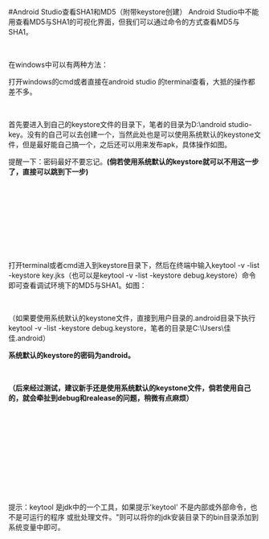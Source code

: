 #Android Studio查看SHA1和MD5（附带keystore创建）
Android Studio中不能用查看MD5与SHA1的可视化界面，但我们可以通过命令的方式查看MD5与SHA1。

 

在windows中可以有两种方法：

打开windows的cmd或者直接在android studio 的terminal查看，大抵的操作都差不多。

 

首先要进入到自己的keystore文件的目录下，笔者的目录为D:\android studio-key。没有的自己可以去创建一个，当然此处也是可以使用系统默认的keystone文件，但是最好能自己搞一个，之后还可以用来发布apk，具体操作如图。

提醒一下：密码最好不要忘记。**(倘若使用系统默认的keystore就可以不用这一步了，直接可以跳到下一步)**

 

<img alt="" class="has" src="https://raw.githubusercontent.com/Double2hao/xujiajia_blog/main/img/16209911652880.png ">

 

<img alt="" class="has" src="https://raw.githubusercontent.com/Double2hao/xujiajia_blog/main/img/16209911654041.png ">

 

 

打开terminal或者cmd进入到keystore目录下，然后在终端中输入keytool -v -list -keystore key.jks（也可以是keytool -v -list -keystore debug.keystore）命令即可查看调试环境下的MD5与SHA1。如图：

 

（如果要使用系统默认的keystone文件，直接到用户目录的.android目录下执行keytool -v -list -keystore debug.keystore，笔者的目录是C:\Users\佳佳\.android）

**系统默认的keystore的密码为android。**

 

**（后来经过测试，建议新手还是使用系统默认的keystone文件，倘若使用自己的，就会牵扯到debug和realease的问题，稍微有点麻烦）**

 

 

<img alt="" class="has" src="https://raw.githubusercontent.com/Double2hao/xujiajia_blog/main/img/16209911654902.png ">

 

<img alt="" class="has" src="https://raw.githubusercontent.com/Double2hao/xujiajia_blog/main/img/16209911655533.png ">

 

 

提示：keytool 是jdk中的一个工具，如果提示'keytool' 不是内部或外部命令，也不是可运行的程序 或批处理文件。"则可以将你的jdk安装目录下的bin目录添加到系统变量中即可。

 

 
